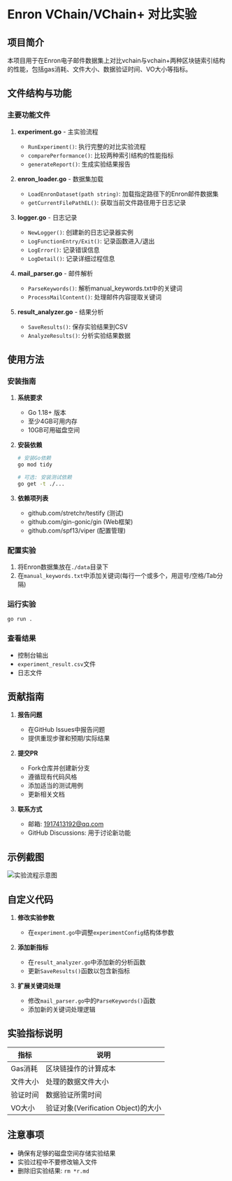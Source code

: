 # Enron VChain/VChain+ 对比实验

## 项目简介

本项目用于在Enron电子邮件数据集上对比vchain与vchain+两种区块链索引结构的性能，包括gas消耗、文件大小、数据验证时间、VO大小等指标。

## 文件结构与功能

### 主要功能文件

1. **experiment.go** - 主实验流程
   - `RunExperiment()`: 执行完整的对比实验流程
   - `comparePerformance()`: 比较两种索引结构的性能指标
   - `generateReport()`: 生成实验结果报告

2. **enron_loader.go** - 数据集加载
   - `LoadEnronDataset(path string)`: 加载指定路径下的Enron邮件数据集
   - `getCurrentFilePathEL()`: 获取当前文件路径用于日志记录

3. **logger.go** - 日志记录
   - `NewLogger()`: 创建新的日志记录器实例
   - `LogFunctionEntry/Exit()`: 记录函数进入/退出
   - `LogError()`: 记录错误信息
   - `LogDetail()`: 记录详细过程信息

4. **mail_parser.go** - 邮件解析
   - `ParseKeywords()`: 解析manual_keywords.txt中的关键词
   - `ProcessMailContent()`: 处理邮件内容提取关键词

5. **result_analyzer.go** - 结果分析
   - `SaveResults()`: 保存实验结果到CSV
   - `AnalyzeResults()`: 分析实验结果数据

## 使用方法

### 安装指南

1. **系统要求**
   - Go 1.18+ 版本
   - 至少4GB可用内存
   - 10GB可用磁盘空间

2. **安装依赖**
   ```bash
   # 安装Go依赖
   go mod tidy
   
   # 可选: 安装测试依赖
   go get -t ./...
   ```

3. **依赖项列表**
   - github.com/stretchr/testify (测试)
   - github.com/gin-gonic/gin (Web框架)
   - github.com/spf13/viper (配置管理)

### 配置实验

1. 将Enron数据集放在`./data`目录下
2. 在`manual_keywords.txt`中添加关键词(每行一个或多个，用逗号/空格/Tab分隔)

### 运行实验
```bash
go run .
```

### 查看结果
- 控制台输出
- `experiment_result.csv`文件
- 日志文件

## 贡献指南

1. **报告问题**
   - 在GitHub Issues中报告问题
   - 提供重现步骤和预期/实际结果

2. **提交PR**
   - Fork仓库并创建新分支
   - 遵循现有代码风格
   - 添加适当的测试用例
   - 更新相关文档

3. **联系方式**
   - 邮箱: 1917413192@qq.com
   - GitHub Discussions: 用于讨论新功能

## 示例截图

![实验流程示意图](docs/experiment-flow.png)

## 自定义代码

1. **修改实验参数**
   - 在`experiment.go`中调整`experimentConfig`结构体参数

2. **添加新指标**
   - 在`result_analyzer.go`中添加新的分析函数
   - 更新`SaveResults()`函数以包含新指标

3. **扩展关键词处理**
   - 修改`mail_parser.go`中的`ParseKeywords()`函数
   - 添加新的关键词处理逻辑

## 实验指标说明

| 指标 | 说明 |
|------|------|
| Gas消耗 | 区块链操作的计算成本 |
| 文件大小 | 处理的数据文件大小 |
| 验证时间 | 数据验证所需时间 |
| VO大小 | 验证对象(Verification Object)的大小 |

## 注意事项

- 确保有足够的磁盘空间存储实验结果
- 实验过程中不要修改输入文件
- 删除旧实验结果: `rm *r.md`
